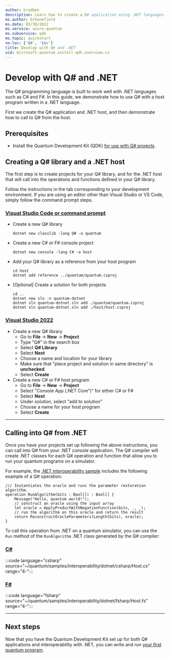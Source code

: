```yaml
---
author: bradben
description: Learn how to create a Q# application using .NET languages. Q# is built to work well with .NET languages such as C# and F#.
ms.author: brbenefield
ms.date: 03/30/2022
ms.service: azure-quantum
ms.subservice: qdk
ms.topic: quickstart
no-loc: ['Q#', '$$v']
title: Develop with Q# and .NET
uid: microsoft.quantum.install-qdk.overview.cs
---
```


# Develop with Q# and .NET

The Q# programming language is built to work well with .NET languages such as C# and F#. In this guide, we demonstrate how to use Q# with a host program written in a .NET language.

First we create the Q# application and .NET host, and then demonstrate how to call to Q# from the host.

## Prerequisites

- Install the Quantum Development Kit (QDK) [for use with Q# projects](xref:microsoft.quantum.install-qdk.overview.standalone).

## Creating a Q# library and a .NET host

The first step is to create projects for your Q# library, and for the .NET host that will call into the operations and functions defined in your Q# library.

Follow the instructions in the tab corresponding to your development environment.
If you are using an editor other than Visual Studio or VS Code, simply follow the command prompt steps.

### [Visual Studio Code or command prompt](#tab/tabid-cmdline)

- Create a new Q# library

  ```dotnetcli
  dotnet new classlib -lang Q# -o quantum
  ```

- Create a new C# or F# console project

  ```dotnetcli
  dotnet new console -lang C# -o host  
  ```

- Add your Q# library as a reference from your host program

  ```dotnetcli
  cd host
  dotnet add reference ../quantum/quantum.csproj
  ```

- [Optional] Create a solution for both projects

  ```dotnetcli
  cd ..
  dotnet new sln -n quantum-dotnet
  dotnet sln quantum-dotnet.sln add ./quantum/quantum.csproj
  dotnet sln quantum-dotnet.sln add ./host/host.csproj
  ```

### [Visual Studio 2022](#tab/tabid-vs2022)

- Create a new Q# library
  - Go to **File** -> **New** -> **Project**
  - Type "Q#" in the search box
  - Select **Q# Library**
  - Select **Next**
  - Choose a name and location for your library
  - Make sure that "place project and solution in same directory" is **unchecked**
  - Select **Create**
- Create a new C# or F# host program
  - Go to **File** → **New** → **Project**
  - Select "Console App (.NET Core")" for either C# or F#
  - Select **Next**
  - Under *solution*, select "add to solution"
  - Choose a name for your host program
  - Select **Create**

***

## Calling into Q# from .NET

Once you have your projects set up following the above instructions, you can call into Q# from your .NET console application.
The Q# compiler will create .NET classes for each Q# operation and function that allow you to run your quantum programs on a simulator.

For example, the [.NET interoperability sample](https://github.com/microsoft/Quantum/tree/main/samples/interoperability/dotnet) includes the following example of a Q# operation:

```qsharp
/// Instantiates the oracle and runs the parameter restoration algorithm.
operation RunAlgorithm(bits : Bool[]) : Bool[] {
    Message("Hello, quantum world!");
    // construct an oracle using the input array
    let oracle = ApplyProductWithNegationFunction(bits, _, _);
    // run the algorithm on this oracle and return the result
    return ReconstructOracleParameters(Length(bits), oracle);
}
```

To call this operation from .NET on a quantum simulator, you can use the `Run` method of the `RunAlgorithm` .NET class generated by the Q# compiler:

### [C#](#tab/tabid-csharp)

:::code language="csharp" source="~/quantum/samples/interoperability/dotnet/csharp/Host.cs" range="4-":::

### [F#](#tab/tabid-fsharp)

:::code language="fsharp" source="~/quantum/samples/interoperability/dotnet/fsharp/Host.fs" range="4-":::

***

## Next steps

Now that you have the Quantum Development Kit set up for both Q# applications and interoperability with .NET, you can write and run [your first quantum program](xref:microsoft.quantum.tutorial-qdk.random-number).
